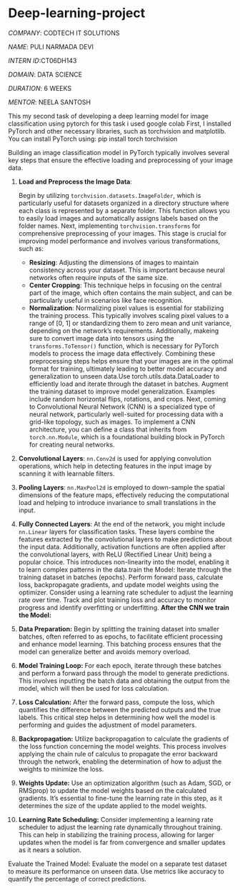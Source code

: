 # Deep-learning-project
*COMPANY*: CODTECH IT SOLUTIONS

*NAME*: PULI NARMADA DEVI

*INTERN ID*:CT06DH143

*DOMAIN*: DATA SCIENCE

*DURATION*: 6 WEEKS

*MENTOR*: NEELA SANTOSH

This my second task of developing a deep learning model for image classification using pytorch for this task i used google colab First, I installed PyTorch and other necessary libraries, such as torchvision and matplotlib. You can install PyTorch using: pip install torch torchvision

Building an image classification model in PyTorch typically involves several key steps that ensure the effective loading and preprocessing of your image data. 

1. **Load and Preprocess the Image Data**: 

   Begin by utilizing `torchvision.datasets.ImageFolder`, which is particularly useful for datasets organized in a directory structure where each class is represented by a separate folder. This function allows you to easily load images and automatically assigns labels based on the folder names. 
   Next, implementing `torchvision.transforms` for comprehensive preprocessing of your images. This stage is crucial for improving model performance and involves various transformations, such as:
   - **Resizing**: Adjusting the dimensions of images to maintain consistency across your dataset. This is important because neural networks often require inputs of the same size.
   - **Center Cropping**: This technique helps in focusing on the central part of the image, which often contains the main subject, and can be particularly useful in scenarios like face recognition.
   - **Normalization**: Normalizing pixel values is essential for stabilizing the training process. This typically involves scaling pixel values to a range of [0, 1] or standardizing them to zero mean and unit variance, depending on the network’s requirements.
   Additionally, makeing  sure to convert image data into tensors using the `transforms.ToTensor()` function, which is necessary for PyTorch models to process the image data effectively. Combining these preprocessing steps helps ensure that your images are in the optimal format for training, ultimately leading to better model accuracy and generalization to unseen data.Use torch.utils.data.DataLoader to efficiently load and iterate through the dataset in batches.
Augment the training dataset to improve model generalization. Examples include random horizontal flips, rotations, and crops.
Next, coming to  Convolutional Neural Network (CNN) is a specialized type of neural network, particularly well-suited for processing data with a grid-like topology, such as images. To implement a CNN architecture, you can define a class that inherits from `torch.nn.Module`, which is a foundational building block in PyTorch for creating neural networks.
1. **Convolutional Layers**: `nn.Conv2d` is used for applying convolution operations, which help in detecting features in the input image by scanning it with learnable filters.
2. **Pooling Layers**: `nn.MaxPool2d` is employed to down-sample the spatial dimensions of the feature maps, effectively reducing the computational load and helping to introduce invariance to small translations in the input.
3. **Fully Connected Layers**: At the end of the network, you might include `nn.Linear` layers for classification tasks. These layers combine the features extracted by the convolutional layers to make predictions about the input data.
Additionally, activation functions are often applied after the convolutional layers, with ReLU (Rectified Linear Unit) being a popular choice. This introduces non-linearity into the model, enabling it to learn complex patterns in the data.train the Model:
Iterate through the training dataset in batches (epochs).
Perform forward pass, calculate loss, backpropagate gradients, and update model weights using the optimizer.
Consider using a learning rate scheduler to adjust the learning rate over time.
Track and plot training loss and accuracy to monitor progress and identify overfitting or underfitting.
**After the CNN we train the Model:**
1. **Data Preparation:** Begin by splitting the training dataset into smaller batches, often referred to as epochs, to facilitate efficient processing and enhance model learning. This batching process ensures that the model can generalize better and avoids memory overload.
2. **Model Training Loop:** For each epoch, iterate through these batches and perform a forward pass through the model to generate predictions. This involves inputting the batch data and obtaining the output from the model, which will then be used for loss calculation.
3. **Loss Calculation:** After the forward pass, compute the loss, which quantifies the difference between the predicted outputs and the true labels. This critical step helps in determining how well the model is performing and guides the adjustment of model parameters.
4. **Backpropagation:** Utilize backpropagation to calculate the gradients of the loss function concerning the model weights. This process involves applying the chain rule of calculus to propagate the error backward through the network, enabling the determination of how to adjust the weights to minimize the loss.
5. **Weights Update:** Use an optimization algorithm (such as Adam, SGD, or RMSprop) to update the model weights based on the calculated gradients. It’s essential to fine-tune the learning rate in this step, as it determines the size of the update applied to the model weights. 
6. **Learning Rate Scheduling:** Consider implementing a learning rate scheduler to adjust the learning rate dynamically throughout training. This can help in stabilizing the training process, allowing for larger updates when the model is far from convergence and smaller updates as it nears a solution.

Evaluate the Trained Model:
Evaluate the model on a separate test dataset to measure its performance on unseen data.
Use metrics like accuracy to quantify the percentage of correct predictions.
